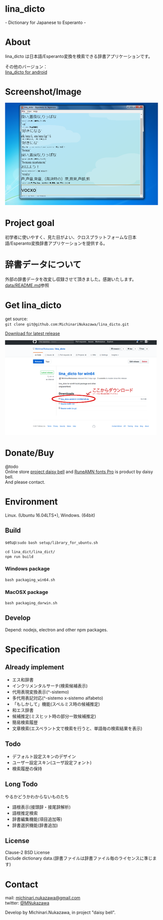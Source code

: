 lina\_dicto
====
\- Dictionary for Japanese to Esperanto -

# About
lina\_dicto は日本語/Esperanto変換を検索できる辞書アプリケーションです。  

その他のバージョン：  
[lina\_dicto for android](https://github.com/MichinariNukazawa/lina_dicto_for_android)  

# Screenshot/Image
![lina\_dicto](document/image/lina_dicto_0_1_3_windows.png)  

# Project goal
初学者に使いやすく、見た目がよい、クロスプラットフォームな日本語/Esperanto変換辞書アプリケーションを提供する。  

# 辞書データについて
外部の辞書データを改変し収録させて頂きました。感謝いたします。  
[data/README.md](lina_dicto/data/README.md)参照  

# Get lina\_dicto
get source:  
`git clone git@github.com:MichinariNukazawa/lina_dicto.git`  

[Download for latest release](https://github.com/MichinariNukazawa/lina_dicto/releases)  

<img src="document/image/download_link.png" width="500">  


# Donate/Buy
@todo  
Online store [project daisy bell][pixiv_booth_project_daisy_bell] and [RuneAMN fonts Pro][gumroad_runeamn_fonts_pro] is product by daisy bell.  
And please contact.  

# Environment
Linux. (Ubuntu 16.04LTS+), Windows. (64bit)  

## Build
setup:`sudo bash setup/library_for_ubuntu.sh`  
```
cd lina_dict/lina_dict/
npm run build
```

### Windows package
`bash packaging_win64.sh`  

### MacOSX package
`bash packaging_darwin.sh`  

## Develop
Depend: nodejs, electron and other npm packages.  

# Specification

## Already implement
- エス和辞書
 - インクリメンタルサーチ(検索候補表示)
 - 代用表現変換表示(^-sistemo)
 - 多代用表記対応(^-sistemo x-sistemo alfabeto)
 - 「もしかして」機能(スペルミス時の候補推定)
- 和エス辞書
 - 候補推定(ミスヒット時の部分一致候補推定)
- 簡易検索履歴
- 文章検索(エスペラント文で検索を行うと、単語毎の検索結果を表示)

## Todo
- デフォルト設定スキンのデザイン
- ユーザー設定スキン(ユーザ設定フォント)
- 検索履歴の保持

## Long Todo
やるかどうかわからないものたち  
- 語根表示(接頭辞・接尾辞解析)
- 語根推定検索
- 辞書編集機能(項目追加等)
- 辞書選択機能(辞書追加)

## License
Clause-2 BSD License  
Exclude dictionary data.(辞書ファイルは辞書ファイル毎のライセンスに準じます)  

# Contact
mail: [michinari.nukazawa@gmail.com][mailto]  
twitter: [@MNukazawa][twitter]  

Develop by Michinari.Nukazawa, in project "daisy bell".  

[pixiv_booth_project_daisy_bell]: https://daisy-bell.booth.pm/
[gumroad_runeamn_fonts_pro]: https://gumroad.com/l/UNWF
[mailto]: mailto:michinari.nukazawa@gmail.com
[twitter]: https://twitter.com/MNukazawa

